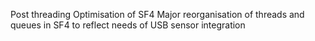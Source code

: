 Post threading Optimisation of SF4 Major reorganisation of threads and queues in SF4 to reflect needs of USB sensor integration

